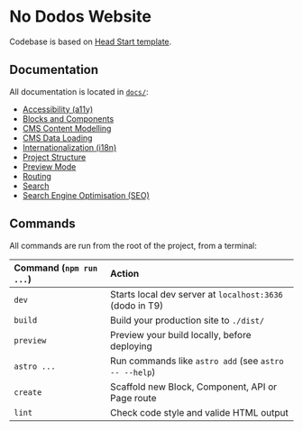 # No Dodos Website

Codebase is based on [Head Start template](https://github.com/voorhoede/head-start).

## Documentation

All documentation is located in [`docs/`](docs/):

- [Accessibility (a11y)](docs/accessibility.md)
- [Blocks and Components](docs/blocks-and-components.md)
- [CMS Content Modelling](docs/cms-content-modelling.md)
- [CMS Data Loading](docs/cms-data-loading.md)
- [Internationalization (i18n)](docs/i18n.md)
- [Project Structure](docs/project-structure.md)
- [Preview Mode](docs/preview-mode.md)
- [Routing](docs/routing.md)
- [Search](docs/search.md)
- [Search Engine Optimisation (SEO)](docs/seo.md)

## Commands

All commands are run from the root of the project, from a terminal:

| Command (`npm run ...`) | Action                                          
|:------------------------| :-----------------------------------------------
| `dev`                   | Starts local dev server at `localhost:3636` (dodo in T9)
| `build`                 | Build your production site to `./dist/`
| `preview`               | Preview your build locally, before deploying
| `astro ...`             | Run commands like `astro add` (see `astro -- --help`)
| `create`                | Scaffold new Block, Component, API or Page route
| `lint`                  | Check code style and valide HTML output
